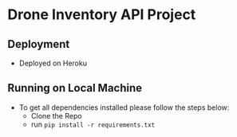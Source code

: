 # Drone Inventory API Project

## Deployment
- Deployed on Heroku

## Running on Local Machine

- To get all dependencies installed please follow the steps below:
    - Clone the Repo
    - run `pip install -r requirements.txt`
    